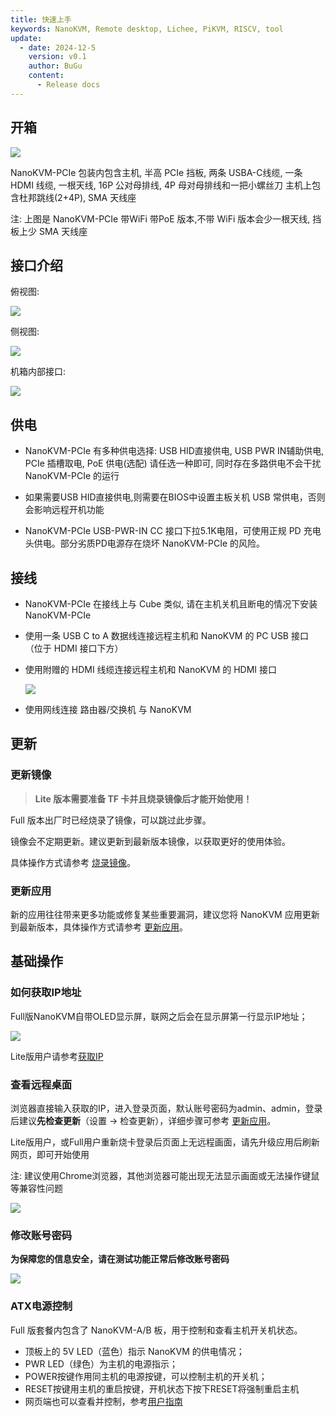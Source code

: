 ```yaml
---
title: 快速上手
keywords: NanoKVM, Remote desktop, Lichee, PiKVM, RISCV, tool
update:
  - date: 2024-12-5
    version: v0.1
    author: BuGu
    content:
      - Release docs
---
```


## 开箱

![](./../../../assets/NanoKVM/unbox/PCIe_unbox.jpg)

NanoKVM-PCIe 包装内包含主机, 半高 PCIe 挡板, 两条 USBA-C线缆, 一条 HDMI 线缆, 一根天线, 16P 公对母排线, 4P 母对母排线和一把小螺丝刀
主机上包含杜邦跳线(2+4P), SMA 天线座

注: 上图是 NanoKVM-PCIe 带WiFi 带PoE 版本,不带 WiFi 版本会少一根天线, 挡板上少 SMA 天线座

## 接口介绍

俯视图:

![](./../../../assets/NanoKVM/unbox/PCIe-Interface1.png)

侧视图:

![](./../../../assets/NanoKVM/unbox/PCIe-Interface2.png)

机箱内部接口:

![](./../../../assets/NanoKVM/unbox/PCIe-Pin.jpg)


## 供电

+ NanoKVM-PCIe 有多种供电选择: USB HID直接供电, USB PWR IN辅助供电, PCIe 插槽取电, PoE 供电(选配) 请任选一种即可, 同时存在多路供电不会干扰 NanoKVM-PCIe 的运行

+ 如果需要USB HID直接供电,则需要在BIOS中设置主板关机 USB 常供电，否则会影响远程开机功能

+ NanoKVM-PCIe USB-PWR-IN CC 接口下拉5.1K电阻，可使用正规 PD 充电头供电。部分劣质PD电源存在烧坏 NanoKVM-PCIe 的风险。

## 接线

+ NanoKVM-PCIe 在接线上与 Cube 类似, 请在主机关机且断电的情况下安装 NanoKVM-PCIe

+ 使用一条 USB C to A 数据线连接远程主机和 NanoKVM 的 PC USB 接口（位于 HDMI 接口下方）

+ 使用附赠的 HDMI 线缆连接远程主机和 NanoKVM 的 HDMI 接口

  ![](./../../../assets/NanoKVM/unbox/hdmi.png)

+ 使用网线连接 路由器/交换机 与 NanoKVM

## 更新

### 更新镜像

> **Lite 版本需要准备 TF 卡并且烧录镜像后才能开始使用！**

Full 版本出厂时已经烧录了镜像，可以跳过此步骤。

镜像会不定期更新。建议更新到最新版本镜像，以获取更好的使用体验。

具体操作方式请参考 [烧录镜像](https://wiki.sipeed.com/hardware/zh/kvm/NanoKVM/system/flashing.html)。

### 更新应用

新的应用往往带来更多功能或修复某些重要漏洞，建议您将 NanoKVM 应用更新到最新版本，具体操作方式请参考 [更新应用](https://wiki.sipeed.com/hardware/zh/kvm/NanoKVM/system/updating.html)。

## 基础操作

### 如何获取IP地址

Full版NanoKVM自带OLED显示屏，联网之后会在显示屏第一行显示IP地址；

![](./../../../assets/NanoKVM/unbox/oled.jpg)

Lite版用户请参考[获取IP](https://wiki.sipeed.com/hardware/zh/kvm/NanoKVM/system/updating.html#%E8%8E%B7%E5%8F%96-IP)

### 查看远程桌面

浏览器直接输入获取的IP，进入登录页面，默认账号密码为admin、admin，登录后建议**先检查更新**（设置 -> 检查更新），详细步骤可参考 [更新应用](https://wiki.sipeed.com/hardware/zh/kvm/NanoKVM/system/updating.html)。

Lite版用户，或Full用户重新烧卡登录后页面上无远程画面，请先升级应用后刷新网页，即可开始使用

注: 建议使用Chrome浏览器，其他浏览器可能出现无法显示画面或无法操作键鼠等兼容性问题

![](./../../../assets/NanoKVM/unbox/frist_update.png)

### 修改账号密码

**为保障您的信息安全，请在测试功能正常后修改账号密码**

![](./../../../assets/NanoKVM/unbox/unbox_9.png)

### ATX电源控制

Full 版套餐内包含了 NanoKVM-A/B 板，用于控制和查看主机开关机状态。

+ 顶板上的 5V LED（蓝色）指示 NanoKVM 的供电情况；
+ PWR LED（绿色）为主机的电源指示；
+ POWER按键作用同主机的电源按键，可以控制主机的开关机；
+ RESET按键用主机的重启按键，开机状态下按下RESET将强制重启主机
+ 网页端也可以查看并控制，参考[用户指南](https://wiki.sipeed.com/hardware/zh/kvm/NanoKVM/user_guide.html)

